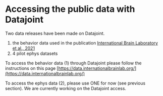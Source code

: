 # Accessing the public data with Datajoint

Two data releases have been made on Datajoint.
1) the behavior data used in the publication [International Brain Laboratory et al., 2021](https://elifesciences.org/articles/63711)
2) 4 pilot ephys datasets

To access the behavior data (1) through Datajoint please follow the instructions on this page 
[https://data.internationalbrainlab.org/](https://data.internationalbrainlab.org/)

To access the ephys data (2), please use ONE for now (see previous section).
We are currently working on the Datajoint access.

<!-- TODO this needs major rewriting, Aug 2021 -->
